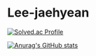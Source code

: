 # Lee-jaehyean

[![Solved.ac Profile](http://mazassumnida.wtf/api/v2/generate_badge?boj=winm001)](https://solved.ac/winm001/)

[![Anurag's GitHub stats](https://github-readme-stats.vercel.app/api?username=LeeJaeHyean)](https://github.com/anuraghazra/github-readme-stats)

